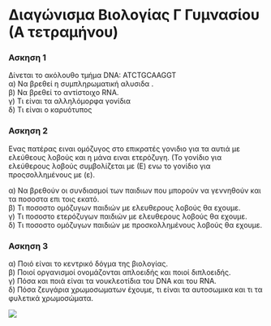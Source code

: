  

# Διαγώνισμα Βιολογίας Γ Γυμνασίου (Α τετραμήνου)

### Ασκηση 1
Δίνεται το ακόλουθο τμήμα DNA: ATCTGCAAGGT  
α) Να βρεθεί η συμπληρωματική αλυσιδα .   
β) Να βρεθεί το αντίστοιχο RNA.  
γ) Τι είναι τα αλληλόμορφα γονίδια  
δ) Τι είναι ο καρυότυπος

### Ασκηση 2
Ενας πατέρας ειναι ομόζυγος στο επικρατές γονιδιο για τα αυτιά με ελεύθεους λοβούς και η μάνα ειναι ετερόζυγη.   (Το γονίδιο για ελεύθερους λοβούς συμβολίζεται με (Ε) ενω το γονίδιο για προςσολλημένους με (ε).  

α) Να βρεθούν οι συνδιασμοί των παιδιων που μπορούν να γεννηθούν και τα ποσοστα επι τοις εκατό.  
β) Τι ποσοστο ομόζυγων παιδιών  με ελευθερους λοβούς θα εχουμε.  
γ) Τι ποσοστο ετερόζυγων παιδιών  με ελευθερους λοβούς θα εχουμε.  
δ) Τι ποσοστο ομόζυγων παιδιών  με προσκολλημένους λοβούς θα εχουμε.  

### Ασκηση 3
α) Ποιό είναι το κεντρικό δόγμα της βιολογίας.  
β) Ποιοί οργανισμοί ονομάζονται απλοειδής και ποιοί διπλοειδής.  
γ) Πόσα και ποιά είναι τα νουκλεοτίδια του DNA και του RNA.  
δ) Πόσα ζευγάρια χρωμοσωματων έχουμε, τι είναι τα αυτοσωμικα και τι τα φυλετικά χρωμοσώματα.  


![](http://www.safembryo.com/wp/wp-content/uploads/2017/01/Cu%C3%A1ntos-cromosomas-tiene-el-ser-humano.jpg)
